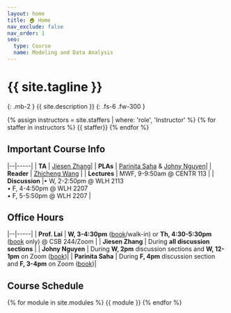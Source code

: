 ```yaml
---
layout: home
title: 🏠 Home
nav_exclude: false
nav_order: 1
seo:
  type: Course
  name: Modeling and Data Analysis
---
```


# {{ site.tagline }}
{: .mb-2 }
{{ site.description }}
{: .fs-6 .fw-300 }

{% assign instructors = site.staffers | where: 'role', 'Instructor' %} {% for staffer in instructors %} {{ staffer}} {% endfor %}

## Important Course Info

|--|-----|
| **TA**         | [Jiesen Zhang](mailto:jiz147@ucsd.edu)|
| **PLAs**       | [Parinita Saha](mailto:psaha@ucsd.edu) & [Johny Nguyen](mailto:jon009@ucsd.edu)|
| **Reader**     | [Zhicheng Wang](mailto:zhw049@ucsd.edu)  |
| **Lectures**   | MWF, 9-9:50am @ CENTR 113 |
| **Discussion**   |• W, 2-2:50pm @ WLH 2113 <br> • F, 4-4:50pm @ WLH 2207 <br> • F, 5-5:50pm @ WLH 2207 |

## Office Hours

|--|-----|
| **Prof. Lai** | **W, 3-4:30pm** ([book](https://calendar.app.google/1nebbtvdYdn6WFpw5)/walk-in) or **Th, 4:30-5:30pm** ([book](https://calendar.app.google/1nebbtvdYdn6WFpw5) only) @ CSB 244/Zoom |
| **Jiesen Zhang** | During **all discussion sections** |
| **Johny Nguyen** | During **W, 2pm** discussion sections and **W, 12-1pm** on Zoom ([book](https://calendar.google.com/calendar/u/0/appointments/schedules/AcZssZ1WvcYtgNkM4YyT0kNVwXJozy4e8Q_38ggQFCpD8pPgP1ppncu73eGhm8SXFO1UgkTubgojQ5Vu))|
| **Parinita Saha** | During **F, 4pm** discussion section and **F, 3-4pm** on Zoom ([book](calendar.app.google/HLzdroXxskiB1rtx8))|


## Course Schedule
{% for module in site.modules %}
{{ module }}
{% endfor %}
